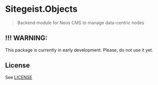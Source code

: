 # Sitegeist.Objects

> Backend module for Neos CMS to manage data-centric nodes

## !!! WARNING:

This package is currently in early development. Please, do not use it yet.

## License

See [LICENSE](./LICENSE.md)
